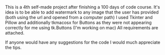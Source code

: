 This is a 4th self-made project after finishing a 100 days of code course.
It's idea is to be able to add watermark to any image that the user has provided (both using the url and opened from a computer path)
I used Tkinter and Pillow and additionally tkmacosx for Buttons as they were not appearing correctly for me using tk.Buttons (I'm working on mac)
All requirements are attached. 

If anyone would have any suggestions for the code I would much appreciate the tips.

